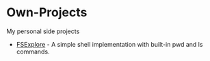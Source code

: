 # Own-Projects
My personal side projects

- [FSExplore](https://github.com/IsaiahRobinsonGit/File-System-Explore) - A simple shell implementation with built-in pwd and ls commands.
